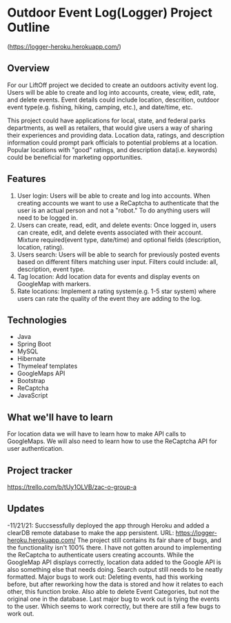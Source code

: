 # Outdoor Event Log(Logger) Project Outline
(https://logger-heroku.herokuapp.com/)

## Overview

For our LiftOff project we decided to create an outdoors activity event log. Users will be able to create and log into accounts, create, view, edit, rate, and delete events. Event details could include location, descrition, outdoor event type(e.g. fishing, hiking, camping, etc.), and date/time, etc.

This project could have applications for local, state, and federal parks departments, as well as retailers, that would give users a way of sharing their experiences and providing data. Location data, ratings, and description information could prompt park officials to potential problems at a location. Popular locations with "good" ratings, and description data(i.e. keywords) could be beneficial for marketing opportunities.

## Features
1. User login: Users will be able to create and log into accounts. When creating accounts we want to use a ReCaptcha to authenticate that the user is an actual person and not a "robot." To do anything users will need to be logged in.
2. Users can create, read, edit, and delete events: Once logged in, users can create, edit, and delete events associated with their account. Mixture required(event type, date/time) and optional fields (description, location, rating).
3. Users search: Users will be able to search for previously posted events based on different filters matching user input. Filters could include: all, description, event type.
4. Tag location: Add location data for events and display events on GoogleMap with markers.
5. Rate locations: Implement a rating system(e.g. 1-5 star system) where users can rate the quality of the event they are adding to the log.

## Technologies
- Java
- Spring Boot
- MySQL
- Hibernate
- Thymeleaf templates
- GoogleMaps API
- Bootstrap
- ReCaptcha
- JavaScript

## What we'll have to learn
For location data we will have to learn how to make API calls to GoogleMaps. We will also need to learn how to use the ReCaptcha API for user authentication.

## Project tracker
https://trello.com/b/tUy1OLVB/zac-o-group-a

## Updates
-11/21/21: Succsessfully deployed the app through Heroku and added a clearDB remote database to make the app persistent. URL: https://logger-heroku.herokuapp.com/
The project still contains its fair share of bugs, and the functionality isn't 100% there. I have not gotten around to implementing the ReCaptcha to authenticate users creating accounts.
While the GoogleMap API displays correctly, location data added to the Google API is also something else that needs doing. Search output still needs to be neatly formatted. 
Major bugs to work out: Deleting events, had this working before, but after reworking how the data is stored and how it relates to each other, this function broke. Also able to delete Event Categories, but not the original one in the database. Last major bug to work out is tying the events to the user. Which seems to work correctly, but there are still a few bugs to work out.
